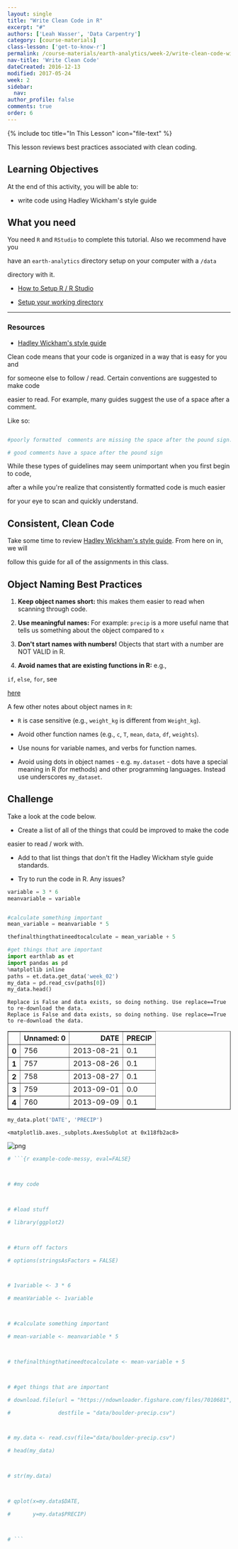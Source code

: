 ```yaml
---
layout: single
title: "Write Clean Code in R"
excerpt: "#"
authors: ['Leah Wasser', 'Data Carpentry']
category: [course-materials]
class-lesson: ['get-to-know-r']
permalink: /course-materials/earth-analytics/week-2/write-clean-code-with-r/
nav-title: 'Write Clean Code'
dateCreated: 2016-12-13
modified: 2017-05-24
week: 2
sidebar:
  nav:
author_profile: false
comments: true
order: 6
---
```




{% include toc title="In This Lesson" icon="file-text" %}



This lesson reviews best practices associated with clean coding.



<div class='notice--success' markdown="1">



## <i class="fa fa-graduation-cap" aria-hidden="true"></i> Learning Objectives

At the end of this activity, you will be able to:



* write code using Hadley Wickham's style guide



## <i class="fa fa-check-square-o fa-2" aria-hidden="true"></i> What you need



You need `R` and `RStudio` to complete this tutorial. Also we recommend have you

have an `earth-analytics` directory setup on your computer with a `/data`

directory with it.



* [How to Setup R / R Studio](/course-materials/earth-analytics/week-1/setup-r-rstudio/)

* [Setup your working directory](/course-materials/earth-analytics/week-1/setup-working-directory/)



***



### Resources

* <a href="http://adv-r.had.co.nz/Style.html" target="_blank" data-proofer-ignore=''>Hadley Wickham's style guide</a>



</div>





Clean code means that your code is organized in a way that is easy for you and

for someone else to follow / read. Certain conventions are suggested to make code

easier to read. For example, many guides suggest the use of a space after a comment.

Like so:



```r

#poorly formatted  comments are missing the space after the pound sign.

# good comments have a space after the pound sign

```



While these types of guidelines may seem unimportant when you first begin to code,

after a while you're realize that consistently formatted code is much easier

for your eye to scan and quickly understand.



## Consistent, Clean Code



Take some time to review <a href="http://adv-r.had.co.nz/Style.html" target="_blank">Hadley Wickham's style guide</a>. From here on in, we will

follow this guide for all of the assignments in this class.



## Object Naming Best Practices



1. **Keep object names short:** this makes them easier to read when scanning through code.

2. **Use meaningful names:** For example: `precip` is a more useful name that tells us something about the object compared to `x`

3. **Don't start names with numbers!** Objects that start with a number are NOT VALID in R.

4. **Avoid names that are existing functions in R:** e.g.,

`if`, `else`, `for`, see

[here](https://stat.ethz.ch/R-manual/R-devel/library/base/html/Reserved.html)



A few other notes about object names in `R`:



* `R` is case sensitive (e.g., `weight_kg` is different from `Weight_kg`).

* Avoid other function names (e.g., `c`, `T`, `mean`, `data`, `df`, `weights`).

* Use nouns for variable names, and verbs for function names.

* Avoid using dots in object names - e.g. `my.dataset` - dots have a special meaning in R (for methods) and other programming languages. Instead use underscores `my_dataset`.





<div class="notice--warning" markdown="1">



## <i class="fa fa-pencil-square-o" aria-hidden="true"></i> Challenge



Take a look at the code below.



* Create a list of all of the things that could be improved to make the code

easier to read / work with.

* Add to that list things that don't fit the Hadley Wickham style guide standards.

* Try to run the code in R. Any issues?



<!--

FORMAT Issues:

missing spaces in between comments

comments aren't useful to help me understand what is happening



OBJECT NAMING

- didn't use useful object names that describe the object

- used a number to name a variable

- one very long object name

- used a mixture of underscore and case that will be easy to confuse

- used a . in an object name



-->

</div>





```python
variable = 3 * 6
meanvariable = variable


#calculate something important
mean_variable = meanvariable * 5

thefinalthingthatineedtocalculate = mean_variable + 5
```


```python
#get things that are important
import earthlab as et
import pandas as pd
%matplotlib inline
paths = et.data.get_data('week_02')
my_data = pd.read_csv(paths[0])
my_data.head()
```

    Replace is False and data exists, so doing nothing. Use replace==True to re-download the data.
    Replace is False and data exists, so doing nothing. Use replace==True to re-download the data.





<div>
<table border="1" class="dataframe">
  <thead>
    <tr style="text-align: right;">
      <th></th>
      <th>Unnamed: 0</th>
      <th>DATE</th>
      <th>PRECIP</th>
    </tr>
  </thead>
  <tbody>
    <tr>
      <th>0</th>
      <td>756</td>
      <td>2013-08-21</td>
      <td>0.1</td>
    </tr>
    <tr>
      <th>1</th>
      <td>757</td>
      <td>2013-08-26</td>
      <td>0.1</td>
    </tr>
    <tr>
      <th>2</th>
      <td>758</td>
      <td>2013-08-27</td>
      <td>0.1</td>
    </tr>
    <tr>
      <th>3</th>
      <td>759</td>
      <td>2013-09-01</td>
      <td>0.0</td>
    </tr>
    <tr>
      <th>4</th>
      <td>760</td>
      <td>2013-09-09</td>
      <td>0.1</td>
    </tr>
  </tbody>
</table>
</div>




```python
my_data.plot('DATE', 'PRECIP')
```




    <matplotlib.axes._subplots.AxesSubplot at 0x118fb2ac8>




![png](../../../../../images/course-materials/earth-analytics//week-2/get-to-know-r/2017-01-25-R06-write-clean-code_4_1.png)



```python
# ```{r example-code-messy, eval=FALSE}



# #my code



# #load stuff

# library(ggplot2)



# #turn off factors

# options(stringsAsFactors = FALSE)



# 1variable <- 3 * 6

# meanVariable <- 1variable



# #calculate something important

# mean-variable <- meanvariable * 5



# thefinalthingthatineedtocalculate <- mean-variable + 5



# #get things that are important

# download.file(url = "https://ndownloader.figshare.com/files/7010681",

#               destfile = "data/boulder-precip.csv")



# my.data <- read.csv(file="data/boulder-precip.csv")

# head(my_data)



# str(my.data)



# qplot(x=my.data$DATE,

#       y=my.data$PRECIP)



# ```

```

